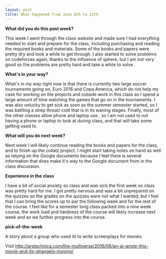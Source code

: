 ```yaml
---
layout: post
title: What happened from June 6th to 12th
---
```


**What did you do this past week?**

  This week I went through the class website and made sure I had everything needed to start and prepare for the class, including purchasing and reading the required books and materials. Some of the books and papers were pretty dry and took a while to get through. I also started to solve problems on codeforces again, thanks to the influence of sphere, but I am not very good so the problems are pretty hard and take a while to solve.
  
 **What's in your way?**

  What's in my way right now is that there is currently two large soccer tournaments going on, Euro 2016 and Copa America, which do not help my case for working on the projects and outside work in this class as I spend a large amount of time watching the games that go on in the tournaments. I was also unlucky to get sick as soon as the summer semester started, so I was battling a strep throat/ cold that is in its waning stages. Finally, most of the other classes allow phone and laptop use , so I am not used to not having a phone or laptop to look at during class, and that will take some getting used to.

**What will you do next week?**

  Next week I will likely continue reading the books and papers for the class, and to finish up the collatz project. I might start taking notes on hand as well as relying on the Google documents because I feel there is several information that does make it's way to the Google document from in the class discussion.
  
 **Experience in the class**

  I have a bit of social anxiety so class and was sick the first week so class was pretty hard for me. I got pretty nervous and was a bit unprepared on the quizzes so the grades on the quizzes were not what I wanted, but I feel that I can bring the scores up to par the following week and for the rest of the course. I feel like for a semester long class packed into a nine week course, the work load and hardness of the course will likely increase next week and as we further progress into the course.
  
**pick-of-the-week**
 
A story about a group who used AI to write screenplays for movies.

Visit http://arstechnica.com/the-multiverse/2016/06/an-ai-wrote-this-movie-and-its-strangely-moving/
 
